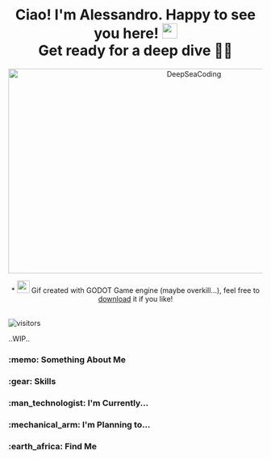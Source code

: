 <h1 align="center"> Ciao! I'm Alessandro. Happy to see you here! <img src="https://media.giphy.com/media/hvRJCLFzcasrR4ia7z/giphy.gif" width="30"> <br/> Get ready for a deep dive 🤿🐙 </h1>
<p align="center">
<img align="center" alt="DeepSeaCoding" width="720" height="406" src="/images/DeepOceanCoding.gif">
</p>
<div align="center">
  * <img height="25" width="25" src="https://github.com/pkowal1982/godoticon/blob/master/image/32x32.png">
  Gif created with GODOT Game engine (maybe overkill...), feel free to
  <a href="https://github.com/AlePuglisi/AlePuglisi/blob/main/images/DeepOceanCoding.gif">download</a> it if you like!
</div>
<br/>

![visitors](https://visitor-badge.laobi.icu/badge?page_id=AlePuglisi.AlePuglisi)

..WIP..
<h3 align="left"> :memo: Something About Me  </h2>

<h3 align="left"> :gear: Skills  </h2>

<h3 align="left"> :man_technologist: I'm Currently...  </h2>

<h3 align="left"> :mechanical_arm: I'm Planning to...  </h2>

<h3 align="left"> :earth_africa: Find Me  </h3>

<!--
**AlePuglisi/AlePuglisi** is a ✨ _special_ ✨ repository because its `README.md` (this file) appears on your GitHub profile.

Here are some ideas to get you started:

- 🔭 I’m currently working on ...
- 🌱 I’m currently learning ...
- 👯 I’m looking to collaborate on ...
- 🤔 I’m looking for help with ...
- 💬 Ask me about ...
- 📫 How to reach me: ...
- 😄 Pronouns: ...
- ⚡ Fun fact: ...
-->
